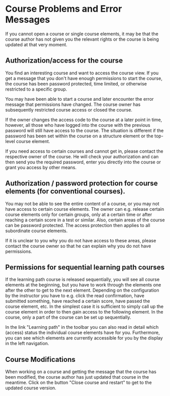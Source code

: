 #  Course Problems and Error Messages

If you cannot open a course or single course elements, it may be that the
course author has not given you the relevant rights or the course is being
updated at that very moment.

## Authorization/access for the course

You find an interesting course and want to access the course view. If you get
a message that you don't have enough permissions to start the course, the
course has been password protected, time limited, or otherwise restricted to a
specific group.

You may have been able to start a course and later encounter the error message
that permissions have changed. The course owner has subsequently restricted
course access or closed the course.

If the owner changes the access code to the course at a later point in time,
however, all those who have logged into the course with the previous password
will still have access to the course. The situation is different if the
password has been set within the course on a structure element or the top-
level course element.

If you need access to certain courses and cannot get in, please contact the
respective owner of the course. He will check your authorization and can then
send you the required password, enter you directly into the course or grant
you access by other means.

## Authorization / password protection for course elements (for conventional courses).

You may not be able to see the entire content of a course, or you may not have
access to certain course elements. The owner can e.g. release certain course
elements only for certain groups, only at a certain time or after reaching a
certain score in a test or similar. Also, certain areas of the course can be
password protected. The access protection then applies to all subordinate
course elements.

If it is unclear to you why you do not have access to these areas, please
contact the course owner so that he can explain why you do not have
permissions.

## Permissions for sequential learning path courses

If the learning path course is released sequentially, you will see all course
elements at the beginning, but you have to work through the elements one after
the other to get to the next element. Depending on the configuration by the
instructor you have to e.g. click the read confirmation, have submitted
something, have reached a certain score, have passed the course element, etc.
In the simplest case it is sufficient to simply call up the course element in
order to then gain access to the following element. In the course, only a part
of the course can be set up sequentially.

In the link "Learning path" in the toolbar you can also read in detail which
(access) status the individual course elements have for you. Furthermore, you
can see which elements are currently accessible for you by the display in the
left navigation.

## Course Modifications

When working on a course and getting the message that the course has been
modified, the course author has just updated that course in the meantime.
Click on the button "Close course and restart" to get to the updated course
version.

  

